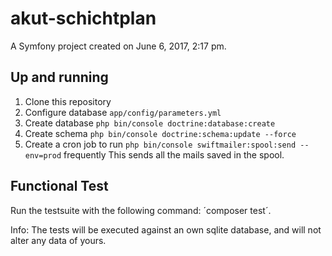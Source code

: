 akut-schichtplan
================

A Symfony project created on June 6, 2017, 2:17 pm.


## Up and running

1. Clone this repository
2. Configure database `app/config/parameters.yml`
3. Create database `php bin/console doctrine:database:create`
4. Create schema `php bin/console doctrine:schema:update --force`
5. Create a cron job to run `php bin/console swiftmailer:spool:send --env=prod` frequently
This sends all the mails saved in the spool.

## Functional Test

Run the testsuite with the following command: ´composer test´.

Info: The tests will be executed against an own sqlite database, and will not alter any data of yours.


